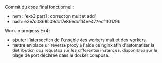 Commit du code final fonctionnel :
- nom : 'exo3 part1 : correction mult et add' 
- hash: e3e7c0868b09dc17e86edcfd4ee472ecf1f0129b

Work in progress Ex4 :
- ajouter l'intersection de l'enseble des workers mult et des workers.
- mettre en place un reverse proxy à l'aide de nginx afin d'automatiser la distribution des requetes sur les differentes instances, disponibles sur la plage de port déclarée dans le docker compose.
